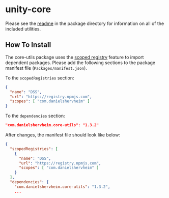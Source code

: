 # unity-core

Please see the [readme](Packages/com.danielshervheim.core-utils/README.md) in the package directory for information on all of the included utilities.

## How To Install

The core-utils package uses the [scoped registry](https://docs.unity3d.com/Manual/upm-scoped.html) feature to import
dependent packages. Please add the following sections to the package manifest
file (`Packages/manifest.json`).

To the `scopedRegistries` section:

```json
{
  "name": "DSS",
  "url": "https://registry.npmjs.com",
  "scopes": [ "com.danielshervheim" ]
}
```

To the `dependencies` section:

```json
"com.danielshervheim.core-utils": "1.3.2"
```

After changes, the manifest file should look like below:

```json
{
  "scopedRegistries": [
    {
      "name": "DSS",
      "url": "https://registry.npmjs.com",
      "scopes": [ "com.danielshervheim" ]
    }
  ],
  "dependencies": {
    "com.danielshervheim.core-utils": "1.3.2",
    ...
```